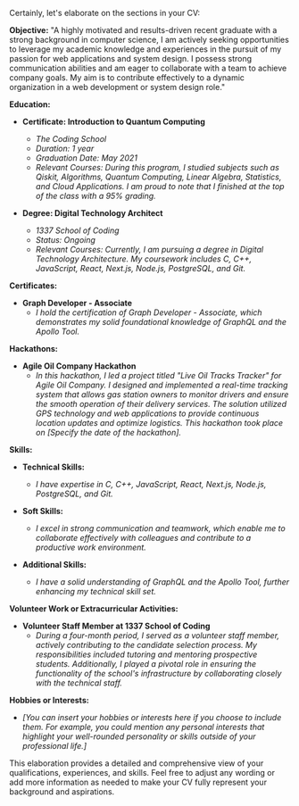 Certainly, let's elaborate on the sections in your CV:

**Objective:**
"A highly motivated and results-driven recent graduate with a strong background in computer science, I am actively seeking opportunities to leverage my academic knowledge and experiences in the pursuit of my passion for web applications and system design. I possess strong communication abilities and am eager to collaborate with a team to achieve company goals. My aim is to contribute effectively to a dynamic organization in a web development or system design role."

**Education:**
- **Certificate: Introduction to Quantum Computing**
  - *The Coding School*
  - *Duration: 1 year*
  - *Graduation Date: May 2021*
  - *Relevant Courses: During this program, I studied subjects such as Qiskit, Algorithms, Quantum Computing, Linear Algebra, Statistics, and Cloud Applications. I am proud to note that I finished at the top of the class with a 95% grading.*

- **Degree: Digital Technology Architect**
  - *1337 School of Coding*
  - *Status: Ongoing*
  - *Relevant Courses: Currently, I am pursuing a degree in Digital Technology Architecture. My coursework includes C, C++, JavaScript, React, Next.js, Node.js, PostgreSQL, and Git.*

**Certificates:**
- **Graph Developer - Associate**
  - *I hold the certification of Graph Developer - Associate, which demonstrates my solid foundational knowledge of GraphQL and the Apollo Tool.*

**Hackathons:**
- **Agile Oil Company Hackathon**
  - *In this hackathon, I led a project titled "Live Oil Tracks Tracker" for Agile Oil Company. I designed and implemented a real-time tracking system that allows gas station owners to monitor drivers and ensure the smooth operation of their delivery services. The solution utilized GPS technology and web applications to provide continuous location updates and optimize logistics. This hackathon took place on [Specify the date of the hackathon].*

**Skills:**
- **Technical Skills:**
  - *I have expertise in C, C++, JavaScript, React, Next.js, Node.js, PostgreSQL, and Git.*

- **Soft Skills:**
  - *I excel in strong communication and teamwork, which enable me to collaborate effectively with colleagues and contribute to a productive work environment.*

- **Additional Skills:**
  - *I have a solid understanding of GraphQL and the Apollo Tool, further enhancing my technical skill set.*

**Volunteer Work or Extracurricular Activities:**
- **Volunteer Staff Member at 1337 School of Coding**
  - *During a four-month period, I served as a volunteer staff member, actively contributing to the candidate selection process. My responsibilities included tutoring and mentoring prospective students. Additionally, I played a pivotal role in ensuring the functionality of the school's infrastructure by collaborating closely with the technical staff.*

**Hobbies or Interests:**
- *[You can insert your hobbies or interests here if you choose to include them. For example, you could mention any personal interests that highlight your well-rounded personality or skills outside of your professional life.]*

This elaboration provides a detailed and comprehensive view of your qualifications, experiences, and skills. Feel free to adjust any wording or add more information as needed to make your CV fully represent your background and aspirations.

